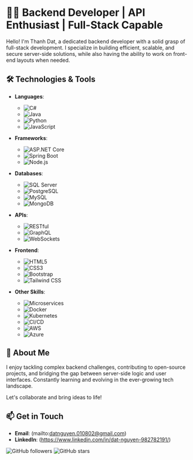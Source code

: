 # 👨‍💻 Backend Developer | API Enthusiast | Full-Stack Capable

Hello! I'm Thanh Dat, a dedicated backend developer with a solid grasp of full-stack development. I specialize in building efficient, scalable, and secure server-side solutions, while also having the ability to work on front-end layouts when needed.

## 🛠 Technologies & Tools

- **Languages**: 
  - ![C#](https://img.shields.io/badge/-C%23-5C2D91?style=flat&logo=c-sharp&logoColor=white)
  - ![Java](https://img.shields.io/badge/-Java-007396?style=flat&logo=java&logoColor=white)
  - ![Python](https://img.shields.io/badge/-Python-3776AB?style=flat&logo=python&logoColor=white)
  - ![JavaScript](https://img.shields.io/badge/-JavaScript-F7DF1E?style=flat&logo=javascript&logoColor=black)

- **Frameworks**: 
  - ![ASP.NET Core](https://img.shields.io/badge/-ASP.NET%20Core-3399FF?style=flat&logo=dot-net&logoColor=white)
  - ![Spring Boot](https://img.shields.io/badge/-Spring%20Boot-6DB33F?style=flat&logo=spring&logoColor=white)
  - ![Node.js](https://img.shields.io/badge/-Node.js-339933?style=flat&logo=node.js&logoColor=white)

- **Databases**: 
  - ![SQL Server](https://img.shields.io/badge/-SQL%20Server-CC2927?style=flat&logo=microsoft-sql-server&logoColor=white)
  - ![PostgreSQL](https://img.shields.io/badge/-PostgreSQL-336791?style=flat&logo=postgresql&logoColor=white)
  - ![MySQL](https://img.shields.io/badge/-MySQL-4479A1?style=flat&logo=mysql&logoColor=white)
  - ![MongoDB](https://img.shields.io/badge/-MongoDB-47A248?style=flat&logo=mongodb&logoColor=white)

- **APIs**: 
  - ![RESTful](https://img.shields.io/badge/-RESTful-00BFFF?style=flat&logo=api&logoColor=white)
  - ![GraphQL](https://img.shields.io/badge/-GraphQL-E10098?style=flat&logo=graphql&logoColor=white)
  - ![WebSockets](https://img.shields.io/badge/-WebSockets-4F5D73?style=flat&logo=websockets&logoColor=white)

- **Frontend**: 
  - ![HTML5](https://img.shields.io/badge/-HTML5-E34F26?style=flat&logo=html5&logoColor=white)
  - ![CSS3](https://img.shields.io/badge/-CSS3-1572B6?style=flat&logo=css3&logoColor=white)
  - ![Bootstrap](https://img.shields.io/badge/-Bootstrap-563D7C?style=flat&logo=bootstrap&logoColor=white)
  - ![Tailwind CSS](https://img.shields.io/badge/-Tailwind%20CSS-06B6D4?style=flat&logo=tailwind-css&logoColor=white)

- **Other Skills**: 
  - ![Microservices](https://img.shields.io/badge/-Microservices-000000?style=flat&logo=microservices&logoColor=white)
  - ![Docker](https://img.shields.io/badge/-Docker-2496ED?style=flat&logo=docker&logoColor=white)
  - ![Kubernetes](https://img.shields.io/badge/-Kubernetes-326CE5?style=flat&logo=kubernetes&logoColor=white)
  - ![CI/CD](https://img.shields.io/badge/-CI%2FCD-000000?style=flat&logo=gitlab&logoColor=white)
  - ![AWS](https://img.shields.io/badge/-AWS-232F3E?style=flat&logo=amazon-aws&logoColor=white)
  - ![Azure](https://img.shields.io/badge/-Azure-0089D6?style=flat&logo=microsoft-azure&logoColor=white)

## 🚀 About Me

I enjoy tackling complex backend challenges, contributing to open-source projects, and bridging the gap between server-side logic and user interfaces. Constantly learning and evolving in the ever-growing tech landscape.

Let's collaborate and bring ideas to life!

## 📫 Get in Touch

- **Email**: (mailto:datnguyen.010802@gmail.com)
- **LinkedIn**: (https://www.linkedin.com/in/dat-nguyen-982782191/)

![GitHub followers](https://img.shields.io/github/followers/nguyenthanhdat1234?style=social)
![GitHub stars](https://img.shields.io/github/stars/nguyenthanhdat1234?style=social)
